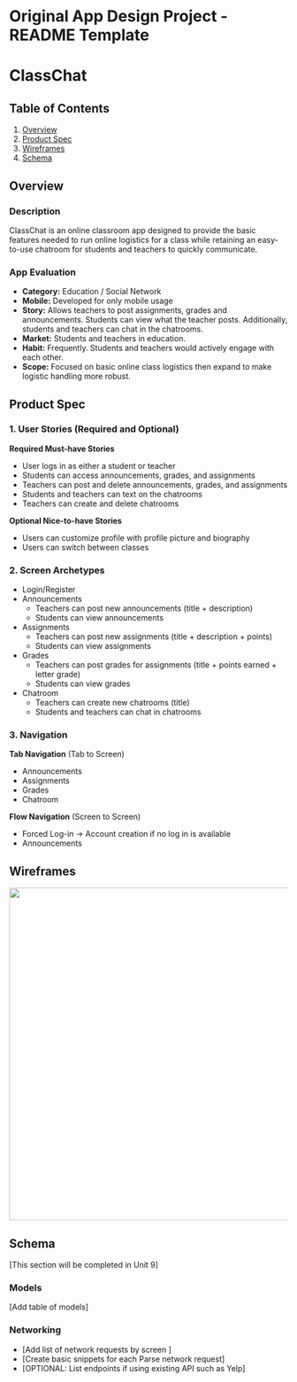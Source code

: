 Original App Design Project - README Template
===

# ClassChat

## Table of Contents
1. [Overview](#Overview)
1. [Product Spec](#Product-Spec)
1. [Wireframes](#Wireframes)
2. [Schema](#Schema)

## Overview
### Description
ClassChat is an online classroom app designed to provide the basic features needed to run online logistics for a class while retaining an easy-to-use chatroom for students and teachers to quickly communicate.

### App Evaluation
- **Category:** Education / Social Network
- **Mobile:** Developed for only mobile usage
- **Story:** Allows teachers to post assignments, grades and announcements. Students can view what the teacher posts. Additionally, students and teachers can chat in the chatrooms.
- **Market:** Students and teachers in education.
- **Habit:** Frequently. Students and teachers would actively engage with each other.
- **Scope:** Focused on basic online class logistics then expand to make logistic handling more robust.

## Product Spec

### 1. User Stories (Required and Optional)

**Required Must-have Stories**

* User logs in as either a student or teacher
* Students can access announcements, grades, and assignments
* Teachers can post and delete announcements, grades, and assignments
* Students and teachers can text on the chatrooms
* Teachers can create and delete chatrooms

**Optional Nice-to-have Stories**

* Users can customize profile with profile picture and biography
* Users can switch between classes

### 2. Screen Archetypes

* Login/Register
* Announcements
    * Teachers can post new announcements (title + description)
    * Students can view announcements
* Assignments
    * Teachers can post new assignments (title + description + points)
    * Students can view assignments
* Grades
    * Teachers can post grades for assignments (title + points earned + letter grade)
    * Students can view grades
* Chatroom
    * Teachers can create new chatrooms (title)
    * Students and teachers can chat in chatrooms

### 3. Navigation

**Tab Navigation** (Tab to Screen)
* Announcements
* Assignments
* Grades
* Chatroom


**Flow Navigation** (Screen to Screen)
* Forced Log-in -> Account creation if no log in is available
* Announcements

## Wireframes
<img src="https://i.imgur.com/AwwBIec.jpg" width=600>

## Schema 
[This section will be completed in Unit 9]
### Models
[Add table of models]
### Networking
- [Add list of network requests by screen ]
- [Create basic snippets for each Parse network request]
- [OPTIONAL: List endpoints if using existing API such as Yelp]

